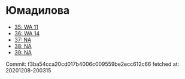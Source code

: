 # Юмадилова
- [35: WA 11](35.md)
- [36: WA 14](36.md)
- [37: NA](37.md)
- [38: NA](38.md)
- [39: NA](39.md)

Commit: f3ba54cca20cd017b4006c009559be2ecc612c66
 fetched at: 20201208-200315
